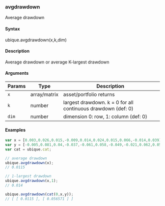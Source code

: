 ### avgdrawdown

Average drawdown


#### Syntax

ubique.avgdrawdown(x,k,dim)


#### Description

Average drawdown or average K-largest drawdown  



#### Arguments

|Params|Type|Description
|---------|----|-----------
|`x` | array/matrix | asset/portfolio returns
|`k` | number | largest drawdown. k = 0 for all continuous drawdown (def: 0)
|`dim` | number | dimension 0: row, 1: column (def: 0)


#### Examples

```js
var x = [0.003,0.026,0.015,-0.009,0.014,0.024,0.015,0.066,-0.014,0.039];
var y = [-0.005,0.081,0.04,-0.037,-0.061,0.058,-0.049,-0.021,0.062,0.058];
var cat = ubique.cat;

// average drawdown
ubique.avgdrawdown(x);
// 0.0115

// 1-largest drawdown
ubique.avgdrawdown(x,1);
// 0.014

ubique.avgdrawdown(cat(0,x,y));
// [ [ 0.0115 ], [ 0.056571 ] ]
```


